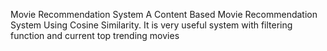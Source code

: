 Movie Recommendation System
A Content Based Movie Recommendation System Using Cosine Similarity. It is very useful system with filtering function and current top trending movies
